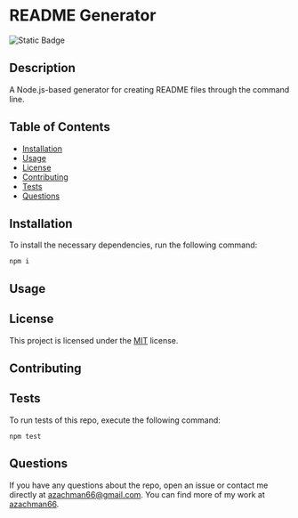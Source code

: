 # README Generator

  ![Static Badge](https://img.shields.io/badge/license-MIT-blue)

## Description

A Node.js-based generator for creating README files through the command line.

## Table of Contents
  - [Installation](#installation)
  - [Usage](#usage)
  - [License](#license)
  - [Contributing](#contributing)
  - [Tests](#tests)
  - [Questions](#questions)

## Installation
  To install the necessary dependencies, run the following command:
  ```
  npm i
  ```

## Usage




## License

This project is licensed under the [MIT](https://choosealicense.com/licenses/MIT/) license.


## Contributing
  

## Tests
 To run tests of this repo, execute the following command:
  ```
  npm test
  ```

  
  ## Questions
  If you have any questions about the repo, open an issue or contact me directly at [azachman66@gmail.com](mailto:azachman66@gmail.com).
  You can find more of my work at [azachman66](https://github.com/azachman66).
